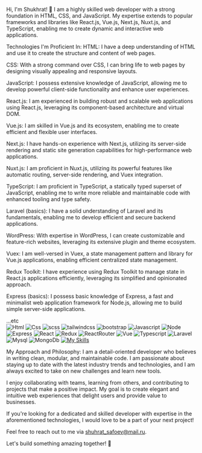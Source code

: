 Hi, I'm Shukhrat! 👋
I am a highly skilled web developer with a strong foundation in HTML, CSS, and JavaScript. My expertise extends to popular frameworks and libraries like React.js, Vue.js, Next.js, Nuxt.js, and TypeScript, enabling me to create dynamic and interactive web applications.

Technologies I'm Proficient In:
HTML: I have a deep understanding of HTML and use it to create the structure and content of web pages.

CSS: With a strong command over CSS, I can bring life to web pages by designing visually appealing and responsive layouts.

JavaScript: I possess extensive knowledge of JavaScript, allowing me to develop powerful client-side functionality and enhance user experiences.

React.js: I am experienced in building robust and scalable web applications using React.js, leveraging its component-based architecture and virtual DOM.

Vue.js: I am skilled in Vue.js and its ecosystem, enabling me to create efficient and flexible user interfaces.

Next.js: I have hands-on experience with Next.js, utilizing its server-side rendering and static site generation capabilities for high-performance web applications.

Nuxt.js: I am proficient in Nuxt.js, utilizing its powerful features like automatic routing, server-side rendering, and Vuex integration.

TypeScript: I am proficient in TypeScript, a statically typed superset of JavaScript, enabling me to write more reliable and maintainable code with enhanced tooling and type safety.

Laravel (basics): I have a solid understanding of Laravel and its fundamentals, enabling me to develop efficient and secure backend applications.

WordPress: With expertise in WordPress, I can create customizable and feature-rich websites, leveraging its extensive plugin and theme ecosystem.

Vuex: I am well-versed in Vuex, a state management pattern and library for Vue.js applications, enabling efficient centralized state management.

Redux Toolkit: I have experience using Redux Toolkit to manage state in React.js applications efficiently, leveraging its simplified and opinionated approach.

Express (basics): I possess basic knowledge of Express, a fast and minimalist web application framework for Node.js, allowing me to build simple server-side applications.

...etc</br>
<img alt="Html" src="https://img.shields.io/badge/HTML5-E34F26?style=for-the-badge&logo=html5&logoColor=white"/>
<img alt="Css" src="https://img.shields.io/badge/CSS-239120?&style=for-the-badge&logo=css3&logoColor=white"/>
<img alt="scss" src="https://img.shields.io/badge/Sass-CC6699?style=for-the-badge&logo=sass&logoColor=white"/>
<img alt="tailwindcss" src="https://img.shields.io/badge/Tailwind_CSS-38B2AC?style=for-the-badge&logo=tailwind-css&logoColor=white"/>
<img alt="bootstrap" src="https://img.shields.io/badge/Bootstrap-563D7C?style=for-the-badge&logo=bootstrap&logoColor=white"/>
<img alt="Javascript" src="https://img.shields.io/badge/JavaScript-F7DF1E?style=for-the-badge&logo=javascript&logoColor=black"/>
<img alt="Node" src="https://img.shields.io/badge/Node.js-43853D?style=for-the-badge&logo=node.js&logoColor=white"/>
<img alt="Express" src="https://img.shields.io/badge/Express.js-404D59?style=for-the-badge"/>
<img alt="React" src="https://img.shields.io/badge/React-20232A?style=for-the-badge&logo=react&logoColor=61DAFB"/>
<img alt="Redux" src="https://img.shields.io/badge/Redux-593D88?style=for-the-badge&logo=redux&logoColor=white"/>
<img alt="ReactRouter" src="https://img.shields.io/badge/React_Router-CA4245?style=for-the-badge&logo=react-router&logoColor=whit"/>
<img alt="Vue" src="https://img.shields.io/badge/Vue.js-35495E?style=for-the-badge&logo=vue.js&logoColor=4FC08D"/>
<img alt="Typescript" src="https://img.shields.io/badge/TypeScript-007ACC?style=for-the-badge&logo=typescript&logoColor=white"/>
<img alt="Laravel" src="https://img.shields.io/badge/Laravel-FF2D20?style=for-the-badge&logo=laravel&logoColor=white"/>
<img alt="Mysql" src="https://img.shields.io/badge/MySQL-005C84?style=for-the-badge&logo=mysql&logoColor=white"/>
<img alt="MongoDb" src="https://img.shields.io/badge/MongoDB-4EA94B?style=for-the-badge&logo=mongodb&logoColor=white"/>
[![My Skills](https://skillicons.dev/icons?i=electron,flutter,github,jquery,nestjs,npm,nuxtjs,svelte,vite)](https://skillicons.dev)

My Approach and Philosophy:
I am a detail-oriented developer who believes in writing clean, modular, and maintainable code. I am passionate about staying up to date with the latest industry trends and technologies, and I am always excited to take on new challenges and learn new tools.

I enjoy collaborating with teams, learning from others, and contributing to projects that make a positive impact. My goal is to create elegant and intuitive web experiences that delight users and provide value to businesses.

If you're looking for a dedicated and skilled developer with expertise in the aforementioned technologies, I would love to be a part of your next project!

Feel free to reach out to me via <a href="mailto:shuhrat_safoev@mail.ru">shuhrat_safoev@mail.ru</a>.

Let's build something amazing together! 🚀

<!--
**Shuhrat-web/Shuhrat-web** is a ✨ _special_ ✨ repository because its `README.md` (this file) appears on your GitHub profile.

Here are some ideas to get you started:

- 🔭 I’m currently working on ...
- 🌱 I’m currently learning ...
- 👯 I’m looking to collaborate on ...
- 🤔 I’m looking for help with ...
- 💬 Ask me about ...
- 📫 How to reach me: ...
- 😄 Pronouns: ...
- ⚡ Fun fact: ...
-->
